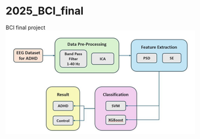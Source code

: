 # 2025_BCI_final
BCI final project
![assets/README_model framework.png](https://github.com/jia-zhen-yang/2025_BCI_final/blob/81ed49e9a08f3da2fc4d4de69bac74fb9195466f/assets/README_model%20framework.png)
